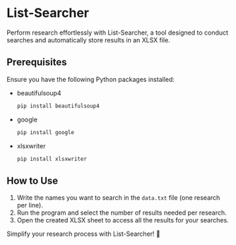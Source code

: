 # List-Searcher

Perform research effortlessly with List-Searcher, a tool designed to conduct searches and automatically store results in an XLSX file.

## Prerequisites

Ensure you have the following Python packages installed:

- beautifulsoup4
  ```bash
  pip install beautifulsoup4
  ```

- google
  ```bash
  pip install google
  ```

- xlsxwriter
  ```bash
  pip install xlsxwriter
  ```

## How to Use

1. Write the names you want to search in the `data.txt` file (one research per line).
2. Run the program and select the number of results needed per research.
3. Open the created XLSX sheet to access all the results for your searches.

Simplify your research process with List-Searcher! 🚀
